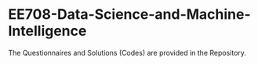 # EE708-Data-Science-and-Machine-Intelligence

The Questionnaires and Solutions (Codes) are provided in the Repository.
